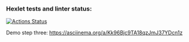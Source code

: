 ### Hexlet tests and linter status:

[![Actions Status](https://github.com/Orloff-Star/python-project-50/actions/workflows/hexlet-check.yml/badge.svg)](https://github.com/Orloff-Star/python-project-50/actions)


Demo step three:
https://asciinema.org/a/Kk96Bjc9TA18qzJmJ37YDcn1z
